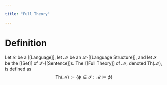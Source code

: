 ```yaml
---

title: "Full Theory"

---
```

# Definition
Let $\mathcal{L}$ be a [[Language]], let $\mathcal{M}$ be an $\mathcal{L}$-[[Language Structure]], and let $\mathcal{S}$ be the [[Set]] of $\mathcal{L}$-[[Sentence]]s. The [[Full Theory]] of $\mathcal{M}$, denoted $\text{Th}(\mathcal{M})$, is defined as
$$\text{Th}(\mathcal{M}) := \{\phi \in \mathcal{S} : \mathcal{M} \models \phi\}$$